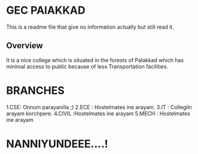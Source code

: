 # GEC PAlAKKAD
This is a readme file that give no information actually but still read it.


## Overview
It is a nice college which is situated in the forests of Palakkad which has minimal access to public because of less Transportation facilities.


# BRANCHES
1.CSE: Onnum parayanilla ;)
2.ECE : Hostelmates ine arayam.
3.IT : Collegiln arayam korchpere.
4.CIVIL :Hostelmates ine arayam
5.MECH : Hostelmates ine arayam




# NANNIYUNDEEE....!
